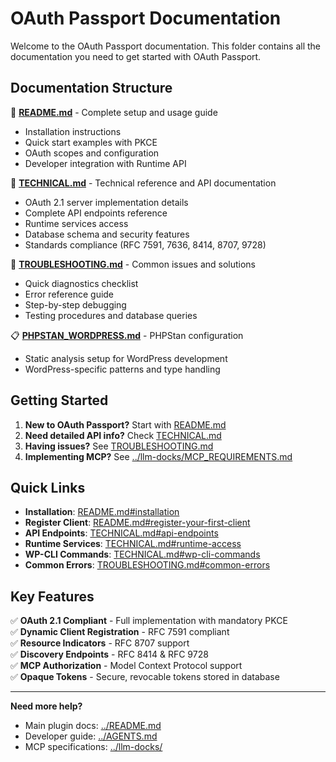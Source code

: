 # OAuth Passport Documentation

Welcome to the OAuth Passport documentation. This folder contains all the documentation you need to get started with OAuth Passport.

## Documentation Structure

📖 **[README.md](README.md)** - Complete setup and usage guide
- Installation instructions
- Quick start examples with PKCE
- OAuth scopes and configuration
- Developer integration with Runtime API

🔧 **[TECHNICAL.md](TECHNICAL.md)** - Technical reference and API documentation
- OAuth 2.1 server implementation details
- Complete API endpoints reference
- Runtime services access
- Database schema and security features
- Standards compliance (RFC 7591, 7636, 8414, 8707, 9728)

🚨 **[TROUBLESHOOTING.md](TROUBLESHOOTING.md)** - Common issues and solutions
- Quick diagnostics checklist
- Error reference guide
- Step-by-step debugging
- Testing procedures and database queries

📋 **[PHPSTAN_WORDPRESS.md](PHPSTAN_WORDPRESS.md)** - PHPStan configuration
- Static analysis setup for WordPress development
- WordPress-specific patterns and type handling

## Getting Started

1. **New to OAuth Passport?** Start with [README.md](README.md)
2. **Need detailed API info?** Check [TECHNICAL.md](TECHNICAL.md)
3. **Having issues?** See [TROUBLESHOOTING.md](TROUBLESHOOTING.md)
4. **Implementing MCP?** See [../llm-docks/MCP_REQUIREMENTS.md](../llm-docks/MCP_REQUIREMENTS.md)

## Quick Links

- **Installation**: [README.md#installation](README.md#installation)
- **Register Client**: [README.md#register-your-first-client](README.md#register-your-first-client)
- **API Endpoints**: [TECHNICAL.md#api-endpoints](TECHNICAL.md#api-endpoints)
- **Runtime Services**: [TECHNICAL.md#runtime-access](TECHNICAL.md#runtime-access)
- **WP-CLI Commands**: [TECHNICAL.md#wp-cli-commands](TECHNICAL.md#wp-cli-commands)
- **Common Errors**: [TROUBLESHOOTING.md#common-errors](TROUBLESHOOTING.md#common-errors)

## Key Features

✅ **OAuth 2.1 Compliant** - Full implementation with mandatory PKCE  
✅ **Dynamic Client Registration** - RFC 7591 compliant  
✅ **Resource Indicators** - RFC 8707 support  
✅ **Discovery Endpoints** - RFC 8414 & RFC 9728  
✅ **MCP Authorization** - Model Context Protocol support  
✅ **Opaque Tokens** - Secure, revocable tokens stored in database

---

**Need more help?** 
- Main plugin docs: [../README.md](../README.md)
- Developer guide: [../AGENTS.md](../AGENTS.md)
- MCP specifications: [../llm-docks/](../llm-docks/)